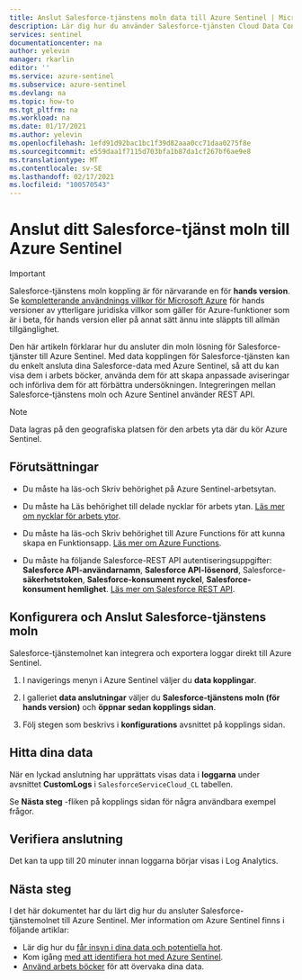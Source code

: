 ```yaml
---
title: Anslut Salesforce-tjänstens moln data till Azure Sentinel | Microsoft Docs
description: Lär dig hur du använder Salesforce-tjänsten Cloud Data Connector för att hämta Salesforce-loggar till Azure Sentinel. Visa Salesforce-data i arbets böcker, skapa aviseringar och förbättra undersökningen.
services: sentinel
documentationcenter: na
author: yelevin
manager: rkarlin
editor: ''
ms.service: azure-sentinel
ms.subservice: azure-sentinel
ms.devlang: na
ms.topic: how-to
ms.tgt_pltfrm: na
ms.workload: na
ms.date: 01/17/2021
ms.author: yelevin
ms.openlocfilehash: 1efd91d92bac1bc1f39d82aaa0cc71daa0275f8e
ms.sourcegitcommit: e559daa1f7115d703bfa1b87da1cf267bf6ae9e8
ms.translationtype: MT
ms.contentlocale: sv-SE
ms.lasthandoff: 02/17/2021
ms.locfileid: "100570543"
---
```

# <a name="connect-your-salesforce-service-cloud-to-azure-sentinel"></a>Anslut ditt Salesforce-tjänst moln till Azure Sentinel

> [!IMPORTANT]
> Salesforce-tjänstens moln koppling är för närvarande en för **hands version**. Se [kompletterande användnings villkor för Microsoft Azure](https://azure.microsoft.com/support/legal/preview-supplemental-terms/) för hands versioner av ytterligare juridiska villkor som gäller för Azure-funktioner som är i beta, för hands version eller på annat sätt ännu inte släppts till allmän tillgänglighet.

Den här artikeln förklarar hur du ansluter din moln lösning för Salesforce-tjänster till Azure Sentinel. Med data kopplingen för Salesforce-tjänsten kan du enkelt ansluta dina Salesforce-data med Azure Sentinel, så att du kan visa dem i arbets böcker, använda dem för att skapa anpassade aviseringar och införliva dem för att förbättra undersökningen. Integreringen mellan Salesforce-tjänstens moln och Azure Sentinel använder REST API.

> [!NOTE]
> Data lagras på den geografiska platsen för den arbets yta där du kör Azure Sentinel.

## <a name="prerequisites"></a>Förutsättningar

- Du måste ha läs-och Skriv behörighet på Azure Sentinel-arbetsytan.

- Du måste ha Läs behörighet till delade nycklar för arbets ytan. [Läs mer om nycklar för arbets ytor](../azure-monitor/agents/log-analytics-agent.md#workspace-id-and-key).

- Du måste ha läs-och Skriv behörighet till Azure Functions för att kunna skapa en Funktionsapp. [Läs mer om Azure Functions](../azure-functions/index.yml).

- Du måste ha följande Salesforce-REST API autentiseringsuppgifter: **Salesforce API-användarnamn**, **Salesforce API-lösenord**, Salesforce- **säkerhetstoken**, **Salesforce-konsument nyckel**, **Salesforce-konsument hemlighet**. [Läs mer om Salesforce REST API](https://developer.salesforce.com/docs/atlas.en-us.api_rest.meta/api_rest/quickstart.htm).

## <a name="configure-and-connect-salesforce-service-cloud"></a>Konfigurera och Anslut Salesforce-tjänstens moln

Salesforce-tjänstemolnet kan integrera och exportera loggar direkt till Azure Sentinel.

1. I navigerings menyn i Azure Sentinel väljer du **data kopplingar**.

1. I galleriet **data anslutningar** väljer du **Salesforce-tjänstens moln (för hands version)** och **öppnar sedan kopplings sidan**.

1. Följ stegen som beskrivs i **konfigurations** avsnittet på kopplings sidan.

## <a name="find-your-data"></a>Hitta dina data

När en lyckad anslutning har upprättats visas data i **loggarna** under avsnittet **CustomLogs** i `SalesforceServiceCloud_CL` tabellen.

Se **Nästa steg** -fliken på kopplings sidan för några användbara exempel frågor.

## <a name="validate-connectivity"></a>Verifiera anslutning

Det kan ta upp till 20 minuter innan loggarna börjar visas i Log Analytics.

## <a name="next-steps"></a>Nästa steg

I det här dokumentet har du lärt dig hur du ansluter Salesforce-tjänstemolnet till Azure Sentinel. Mer information om Azure Sentinel finns i följande artiklar:

- Lär dig hur du [får insyn i dina data och potentiella hot](quickstart-get-visibility.md).
- Kom igång [med att identifiera hot med Azure Sentinel](tutorial-detect-threats-built-in.md).
- [Använd arbets böcker](tutorial-monitor-your-data.md) för att övervaka dina data.